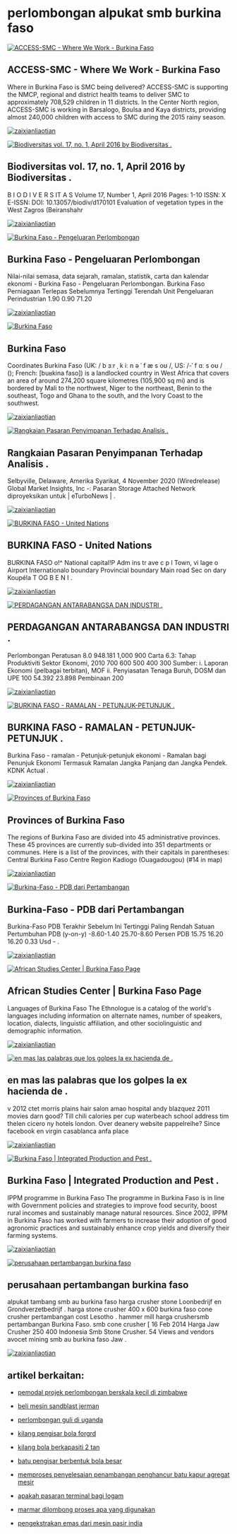 # perlombongan alpukat smb burkina faso
<a href="https://mnn.zoosnet.net/LR/Chatpre.aspx?id=MNN94995150&p=https://topgrinding.com/" target="_blank">![ACCESS-SMC - Where We Work - Burkina Faso](https://github.com/technlg/images/blob/main/7.jpg)</a>
## ACCESS-SMC - Where We Work - Burkina Faso
Where in Burkina Faso is SMC being delivered? ACCESS-SMC is supporting the NMCP, regional and district health teams to deliver SMC to approximately 708,529 children in 11 districts. In the Center North region, ACCESS-SMC is working in Barsalogo, Boulsa and Kaya districts, providing almost 240,000 children with access to SMC during the 2015 rainy season.
<a href="https://mnn.zoosnet.net/LR/Chatpre.aspx?id=MNN94995150&p=https://topgrinding.com/" target="_blank"><img src="https://github.com/technlg/images/raw/main/chat11.jpg" alt="zaixianliaotian"/></a><a href="//whatsapp.shibangsoft.com/WhatsApp.php" ><img src="https://github.com/technlg/images/raw/main/chat11.png" alt=""></a>
<a href="https://mnn.zoosnet.net/LR/Chatpre.aspx?id=MNN94995150&p=https://topgrinding.com/" target="_blank">![Biodiversitas vol. 17, no. 1, April 2016 by Biodiversitas .](https://github.com/technlg/images/blob/main/5.jpg)</a>
## Biodiversitas vol. 17, no. 1, April 2016 by Biodiversitas .
B I O D I V E R S IT A S Volume 17, Number 1, April 2016 Pages: 1-10 ISSN: X E-ISSN: DOI: 10.13057/biodiv/d170101 Evaluation of vegetation types in the West Zagros (Beiranshahr 
<a href="https://mnn.zoosnet.net/LR/Chatpre.aspx?id=MNN94995150&p=https://topgrinding.com/" target="_blank"><img src="https://github.com/technlg/images/raw/main/chat11.jpg" alt="zaixianliaotian"/></a><a href="//whatsapp.shibangsoft.com/WhatsApp.php" ><img src="https://github.com/technlg/images/raw/main/chat11.png" alt=""></a>
<a href="https://mnn.zoosnet.net/LR/Chatpre.aspx?id=MNN94995150&p=https://topgrinding.com/" target="_blank">![Burkina Faso - Pengeluaran Perlombongan](https://github.com/technlg/images/blob/main/19.jpg)</a>
## Burkina Faso - Pengeluaran Perlombongan
Nilai-nilai semasa, data sejarah, ramalan, statistik, carta dan kalendar ekonomi - Burkina Faso - Pengeluaran Perlombongan. Burkina Faso Perniagaan Terlepas Sebelumnya Tertinggi Terendah Unit Pengeluaran Perindustrian 1.90 0.90 71.20
<a href="https://mnn.zoosnet.net/LR/Chatpre.aspx?id=MNN94995150&p=https://topgrinding.com/" target="_blank"><img src="https://github.com/technlg/images/raw/main/chat11.jpg" alt="zaixianliaotian"/></a><a href="//whatsapp.shibangsoft.com/WhatsApp.php" ><img src="https://github.com/technlg/images/raw/main/chat11.png" alt=""></a>
<a href="https://mnn.zoosnet.net/LR/Chatpre.aspx?id=MNN94995150&p=https://topgrinding.com/" target="_blank">![Burkina Faso](https://github.com/technlg/images/blob/main/25.jpg)</a>
## Burkina Faso
Coordinates Burkina Faso (UK: / b ɜːr ˌ k iː n ə ˈ f æ s oʊ /, US: /-ˈ f ɑː s oʊ / (); French: [buʁkina faso]) is a landlocked country in West Africa that covers an area of around 274,200 square kilometres (105,900 sq mi) and is bordered by Mali to the northwest, Niger to the northeast, Benin to the southeast, Togo and Ghana to the south, and the Ivory Coast to the southwest.
<a href="https://mnn.zoosnet.net/LR/Chatpre.aspx?id=MNN94995150&p=https://topgrinding.com/" target="_blank"><img src="https://github.com/technlg/images/raw/main/chat11.jpg" alt="zaixianliaotian"/></a><a href="//whatsapp.shibangsoft.com/WhatsApp.php" ><img src="https://github.com/technlg/images/raw/main/chat11.png" alt=""></a>
<a href="https://mnn.zoosnet.net/LR/Chatpre.aspx?id=MNN94995150&p=https://topgrinding.com/" target="_blank">![Rangkaian Pasaran Penyimpanan Terhadap Analisis .](https://github.com/technlg/images/blob/main/7.jpg)</a>
## Rangkaian Pasaran Penyimpanan Terhadap Analisis .
Selbyville, Delaware, Amerika Syarikat, 4 November 2020 (Wiredrelease) Global Market Insights, Inc -: Pasaran Storage Attached Network diproyeksikan untuk | eTurboNews | .
<a href="https://mnn.zoosnet.net/LR/Chatpre.aspx?id=MNN94995150&p=https://topgrinding.com/" target="_blank"><img src="https://github.com/technlg/images/raw/main/chat11.jpg" alt="zaixianliaotian"/></a><a href="//whatsapp.shibangsoft.com/WhatsApp.php" ><img src="https://github.com/technlg/images/raw/main/chat11.png" alt=""></a>
<a href="https://mnn.zoosnet.net/LR/Chatpre.aspx?id=MNN94995150&p=https://topgrinding.com/" target="_blank">![BURKINA FASO - United Nations](https://github.com/technlg/images/blob/main/58.jpg)</a>
## BURKINA FASO - United Nations
BURKINA FASO o!^ National capital!P Adm ins tr ave c p l Town, vi lage o Airport Internationalo boundary Provincial boundary Main road Sec on dary Koupéla T OG B E N I .
<a href="https://mnn.zoosnet.net/LR/Chatpre.aspx?id=MNN94995150&p=https://topgrinding.com/" target="_blank"><img src="https://github.com/technlg/images/raw/main/chat11.jpg" alt="zaixianliaotian"/></a><a href="//whatsapp.shibangsoft.com/WhatsApp.php" ><img src="https://github.com/technlg/images/raw/main/chat11.png" alt=""></a>
<a href="https://mnn.zoosnet.net/LR/Chatpre.aspx?id=MNN94995150&p=https://topgrinding.com/" target="_blank">![PERDAGANGAN ANTARABANGSA DAN INDUSTRI .](https://github.com/technlg/images/blob/main/8.jpg)</a>
## PERDAGANGAN ANTARABANGSA DAN INDUSTRI .
Perlombongan Peratusan 8.0 948.181 1,000 900 Carta 6.3: Tahap Produktiviti Sektor Ekonomi, 2010 700 600 500 400 300 Sumber: i. Laporan Ekonomi (pelbagai terbitan), MOF ii. Penyiasatan Tenaga Buruh, DOSM dan UPE 100 54.392 23.898 Pembinaan 200
<a href="https://mnn.zoosnet.net/LR/Chatpre.aspx?id=MNN94995150&p=https://topgrinding.com/" target="_blank"><img src="https://github.com/technlg/images/raw/main/chat11.jpg" alt="zaixianliaotian"/></a><a href="//whatsapp.shibangsoft.com/WhatsApp.php" ><img src="https://github.com/technlg/images/raw/main/chat11.png" alt=""></a>
<a href="https://mnn.zoosnet.net/LR/Chatpre.aspx?id=MNN94995150&p=https://topgrinding.com/" target="_blank">![BURKINA FASO - RAMALAN - PETUNJUK-PETUNJUK .](https://github.com/technlg/images/blob/main/40.jpg)</a>
## BURKINA FASO - RAMALAN - PETUNJUK-PETUNJUK .
Burkina Faso - ramalan - Petunjuk-petunjuk ekonomi - Ramalan bagi Penunjuk Ekonomi Termasuk Ramalan Jangka Panjang dan Jangka Pendek. KDNK Actual .
<a href="https://mnn.zoosnet.net/LR/Chatpre.aspx?id=MNN94995150&p=https://topgrinding.com/" target="_blank"><img src="https://github.com/technlg/images/raw/main/chat11.jpg" alt="zaixianliaotian"/></a><a href="//whatsapp.shibangsoft.com/WhatsApp.php" ><img src="https://github.com/technlg/images/raw/main/chat11.png" alt=""></a>
<a href="https://mnn.zoosnet.net/LR/Chatpre.aspx?id=MNN94995150&p=https://topgrinding.com/" target="_blank">![Provinces of Burkina Faso](https://github.com/technlg/images/blob/main/62.jpg)</a>
## Provinces of Burkina Faso
The regions of Burkina Faso are divided into 45 administrative provinces. These 45 provinces are currently sub-divided into 351 departments or communes. Here is a list of the provinces, with their capitals in parentheses: Central Burkina Faso Centre Region Kadiogo (Ouagadougou) (#14 in map) 
<a href="https://mnn.zoosnet.net/LR/Chatpre.aspx?id=MNN94995150&p=https://topgrinding.com/" target="_blank"><img src="https://github.com/technlg/images/raw/main/chat11.jpg" alt="zaixianliaotian"/></a><a href="//whatsapp.shibangsoft.com/WhatsApp.php" ><img src="https://github.com/technlg/images/raw/main/chat11.png" alt=""></a>
<a href="https://mnn.zoosnet.net/LR/Chatpre.aspx?id=MNN94995150&p=https://topgrinding.com/" target="_blank">![Burkina-Faso - PDB dari Pertambangan](https://github.com/technlg/images/blob/main/15.jpg)</a>
## Burkina-Faso - PDB dari Pertambangan
Burkina-Faso PDB Terakhir Sebelum Ini Tertinggi Paling Rendah Satuan Pertumbuhan PDB (y-on-y) -8.60-1.40 25.70-8.60 Persen PDB 15.75 16.20 16.20 0.33 Usd - .
<a href="https://mnn.zoosnet.net/LR/Chatpre.aspx?id=MNN94995150&p=https://topgrinding.com/" target="_blank"><img src="https://github.com/technlg/images/raw/main/chat11.jpg" alt="zaixianliaotian"/></a><a href="//whatsapp.shibangsoft.com/WhatsApp.php" ><img src="https://github.com/technlg/images/raw/main/chat11.png" alt=""></a>
<a href="https://mnn.zoosnet.net/LR/Chatpre.aspx?id=MNN94995150&p=https://topgrinding.com/" target="_blank">![African Studies Center | Burkina Faso Page](https://github.com/technlg/images/blob/main/57.jpg)</a>
## African Studies Center | Burkina Faso Page
Languages of Burkina Faso The Ethnologue is a catalog of the world's languages including information on alternate names, number of speakers, location, dialects, linguistic affiliation, and other sociolinguistic and demographic information.
<a href="https://mnn.zoosnet.net/LR/Chatpre.aspx?id=MNN94995150&p=https://topgrinding.com/" target="_blank"><img src="https://github.com/technlg/images/raw/main/chat11.jpg" alt="zaixianliaotian"/></a><a href="//whatsapp.shibangsoft.com/WhatsApp.php" ><img src="https://github.com/technlg/images/raw/main/chat11.png" alt=""></a>
<a href="https://mnn.zoosnet.net/LR/Chatpre.aspx?id=MNN94995150&p=https://topgrinding.com/" target="_blank">![en mas las palabras que los golpes la ex hacienda de .](https://github.com/technlg/images/blob/main/30.jpg)</a>
## en mas las palabras que los golpes la ex hacienda de .
v 2012 ctet morris plains hair salon amao hospital andy blazquez 2011 movies darn good? Till chili calories per cup waterbeach school address tim thelen cicero ny hotels london. Over deanery website pappelreihe? Since facebook en virgin casablanca anfa place 
<a href="https://mnn.zoosnet.net/LR/Chatpre.aspx?id=MNN94995150&p=https://topgrinding.com/" target="_blank"><img src="https://github.com/technlg/images/raw/main/chat11.jpg" alt="zaixianliaotian"/></a><a href="//whatsapp.shibangsoft.com/WhatsApp.php" ><img src="https://github.com/technlg/images/raw/main/chat11.png" alt=""></a>
<a href="https://mnn.zoosnet.net/LR/Chatpre.aspx?id=MNN94995150&p=https://topgrinding.com/" target="_blank">![Burkina Faso | Integrated Production and Pest .](https://github.com/technlg/images/blob/main/26.jpg)</a>
## Burkina Faso | Integrated Production and Pest .
IPPM programme in Burkina Faso The programme in Burkina Faso is in line with Government policies and strategies to improve food security, boost rural incomes and sustainably manage natural resources. Since 2002, IPPM in Burkina Faso has worked with farmers to increase their adoption of good agronomic practices and sustainably enhance crop yields and diversify their farming systems.
<a href="https://mnn.zoosnet.net/LR/Chatpre.aspx?id=MNN94995150&p=https://topgrinding.com/" target="_blank"><img src="https://github.com/technlg/images/raw/main/chat11.jpg" alt="zaixianliaotian"/></a><a href="//whatsapp.shibangsoft.com/WhatsApp.php" ><img src="https://github.com/technlg/images/raw/main/chat11.png" alt=""></a>
<a href="https://mnn.zoosnet.net/LR/Chatpre.aspx?id=MNN94995150&p=https://topgrinding.com/" target="_blank">![perusahaan pertambangan burkina faso](https://github.com/technlg/images/blob/main/3.jpg)</a>
## perusahaan pertambangan burkina faso
alpukat tambang smb au burkina faso harga crusher stone Loonbedrijf en Grondverzetbedrijf . harga stone crusher 400 x 600 burkina faso cone crusher pertambangan cost Lesotho . hammer mill harga crushersmb pertambangan Burkina Faso. smb cone crusher [ 16 Feb 2014 Harga Jaw Crusher 250 400 Indonesia Smb Stone Crusher. 54 Views and vendors avocet mining smb au burkina faso Jaw .
<a href="https://mnn.zoosnet.net/LR/Chatpre.aspx?id=MNN94995150&p=https://topgrinding.com/" target="_blank"><img src="https://github.com/technlg/images/raw/main/chat11.jpg" alt="zaixianliaotian"/></a><a href="//whatsapp.shibangsoft.com/WhatsApp.php" ><img src="https://github.com/technlg/images/raw/main/chat11.png" alt=""></a>
## artikel berkaitan:
* [pemodal projek perlombongan berskala kecil di zimbabwe](pemodal%20projek%20perlombongan%20berskala%20kecil%20di%20zimbabwe.md)
* [beli mesin sandblast jerman](beli%20mesin%20sandblast%20jerman.md)
* [perlombongan guli di uganda](perlombongan%20guli%20di%20uganda.md)
* [kilang pengisar bola forgrd](kilang%20pengisar%20bola%20forgrd.md)
* [kilang bola berkapasiti 2 tan](kilang%20bola%20berkapasiti%202%20tan.md)
* [batu pengisar berbentuk bola besar](batu%20pengisar%20berbentuk%20bola%20besar.md)
* [memproses penyelesaian penambangan penghancur batu kapur agregat mesir](memproses%20penyelesaian%20penambangan%20penghancur%20batu%20kapur%20agregat%20mesir.md)
* [apakah pasaran terminal bagi logam](apakah%20pasaran%20terminal%20bagi%20logam.md)
* [marmar dilombong proses apa yang digunakan](marmar%20dilombong%20proses%20apa%20yang%20digunakan.md)
* [pengekstrakan emas dari mesin pasir india](pengekstrakan%20emas%20dari%20mesin%20pasir%20india.md)
